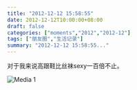 ```yaml
---
title: "2012-12-12 15:58:55"
date: 2012-12-12T10:00:00+08:00
draft: false
categories: ["moments","2012","2012-12"]
tags: ["朋友圈","生活记录"]
summary: "2012-12-12 15:58:55..."
---
```


对于我来说高跟鞋比丝袜sexy一百倍不止。

![Media 1](/Moments/photos/2012-12-12/201212121558550.jpg)
